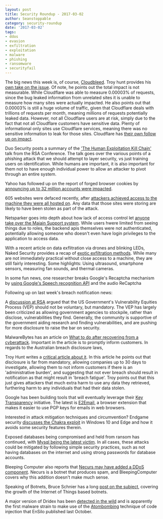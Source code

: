 ```yaml
---
layout: post
title: Security Roundup - 2017-03-02
author: Seanstoppable
category: security-roundup
date: '2017-03-02'
tags:
- ddos
- evasion
- exfiltration
- exploitation
- malware
- phishing
- ransomware
- securityfail
---
```


The big news this week is, of course,
[Cloudbleed](https://blog.cloudflare.com/incident-report-on-memory-leak-caused-by-cloudflare-parser-bug/).
Troy hunt provides his [own take on the
issue](https://www.troyhunt.com/pragmatic-thoughts-on-cloudbleed/). Of note, he
points out the total impact is not measurable. While Cloudflare was able to
measure 0.00003% of requests, since the bug leaked information from unrelated
sites it is unable to measure how many sites were actually impacted. He also
points out that 0.00003% is still a huge volume of traffic, given that
Cloudflare deals with trillions of requests per month, meaning millions of
requests potentially leaked data. However, not all Cloudflare users are at risk,
simply due to the fact that not all Cloudflare customers have sensitive data.
Plenty of informational only sites use Cloudflare services, meaning there was no
sensitive information to leak for those sites.
Cloudflare has [their own follow up on
impact](https://blog.cloudflare.com/quantifying-the-impact-of-cloudbleed/).

Duo Security posts a summary of the ['The Human Exploitation Kill
Chain'](https://duo.com/blog/rsac-2017-the-human-exploitation-kill-chain) talk
from the RSA Conference. The talk goes over the various points of a phishing
attack that we should attempt to layer security, vs just training users on
identification. While humans are important, it is also important for them not to
have enough individual power to allow an attacker to pivot through an entire
system.

Yahoo has followed up on the report of forged browser cookies by [announcing up
to 32 million accounts were
impacted](https://arstechnica.com/security/2017/03/marissa-mayer-forgoes-bonus-after-yahoo-botches-hack-investigation/).

605 websites were defaced recently, after [attackers achieved access to the
machine they were all hosted
on](https://www.bleepingcomputer.com/news/security/hacker-group-defaces-hundreds-of-websites-after-hacking-uk-hosting-firm/).
Any data that those sites were storing are likely to have been stolen as part of
the attack.

Netsparker goes into depth about how lack of access control let [anyone take
over the Maiain Support
system](https://www.netsparker.com/blog/web-security/missing-function-level-access-control-vulnerability-maian-support-helpdesk/).
While users hwere limited from seeing things due to roles, the backend apis
themselves were not authenticated, potentially allowing someone who doesn't even
have login privileges to the application to access data.

With a recent article on data exflitration via drones and blinking LEDs, Naked
Security provides a recap of [exotic exfiltration
methods](https://nakedsecurity.sophos.com/2017/02/23/drones-can-steal-data-from-infected-pcs-by-spying-on-blinking-leds/).
While many are not immediately practical without close access to a machine, they
are still fairly interesting. Some highlights: Using ultrasound, smartphone
sensors, measuring fan sounds, and thermal cameras.

In some fun news, one researcher breaks Google's Recaptcha mechanism by [using
Google's Speech recognition
API](https://east-ee.com/2017/02/28/rebreakcaptcha-breaking-googles-recaptcha-v2-using-google/)
and the audio ReCaptcha

Following up on last week's breach notification news: 

A [discussion at
RSA](https://threatpost.com/policy-experts-push-to-make-vulnerability-equities-process-law/123883/)
argued that the US Government's Vulnerability Equities Process (VEP) should not 
be voluntary, but mandatory. The VEP has largely been criticized as allowing
government agencies to stockpile, rather than disclose, vulnerabilities they
find. Generally, the community is supportive of the government aiding research
and finding vulnerabilities, and are pushing for more disclosure to raise the
bar on security.

MalwareBytes has an article on [What to do after recovering from a
cyberattack](https://blog.malwarebytes.com/101/2017/02/what-to-do-after-recovering-from-a-cyberattack/).
Important in the article is to promptly inform customers. In regards to the
Australian breach disclosure laws,

Troy Hunt writes a [critical article about 
it](http://windowsitpro.com/troy-hunts-security-sense/security-sense-australia-s-mandatory-data-breach-disclosure-laws-are-prote).
In this article he points out that disclosure is far from mandatory, allowing
companies up to 30 days to investigate, allowing them to not inform customers if
there is an 'administrative burden', and suggesting that not ever breach should
result in notification as that might result in 'breach fatigue'. Troy points out
that this just gives attackers that much extra harm to use any data they
retrieved, furthering harm to any individuals that had their data stolen.

Google has been building tools that will eventually leverage their [Key
Transparency](https://security.googleblog.com/2017/01/security-through-transparency.html)
initiative. The latest is
[E2Email](https://security.googleblog.com/2017/02/e2email-research-project-has-left-nest_24.html),
a browser extension that makes it easier to use PGP keys for emails in web
browsers.

Interested in attack mitigation techniques and circumvention? Endgame security
[discusses the Chakra
exploit](https://www.endgame.com/blog/chakra-exploit-and-limitations-modern-mitigation-techniques)
in Windows 10 and Edge and how it avoids some security features therein.

Exposed databases being compromised and held from ransom has continued, with
[Mysql being the latest
victim](https://www.bleepingcomputer.com/news/security/database-ransom-attacks-have-now-hit-mysql-servers/).
In all cases, these attacks could be mitigated by following simple security
practices, such as not having databases on the internet and using strong
passwords for database accounts.

Bleeping Computer also reports that [Necurs may have added a DDoS
component](https://www.bleepingcomputer.com/news/security/worlds-largest-spam-botnet-adds-ddos-feature/).
Necurs is a botnet that produces spam, and BleepingComputer covers why this
addition doesn't make much sense.

Speaking of Botnets, Bruce Schnier has a long [post on the
subject](https://www.schneier.com/blog/archives/2017/03/botnets.html), covering
the growth of the Internet of Things based botnets.

A major version of Dridex has been [detected in the
wild](https://www.bleepingcomputer.com/news/security/dridex-becomes-first-malware-family-to-integrate-atombombing-technique/)
and is apparently the first malware strain to make use of the 
[Atombombing](http://blog.ensilo.com/atombombing-a-code-injection-that-bypasses-current-security-solutions)
technique of code injection that EnSilo published last October.
